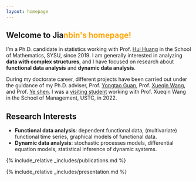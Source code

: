 ```yaml
---
layout: homepage
---
```


## Welcome to Jia<n style="color: orange;">nbin's homepage!

I’m a Ph.D. candidate in statistics working with Prof. [Hui Huang](https://math.sysu.edu.cn/teacher/485) in the School of Mathematics, SYSU, since 2019. I am generally interested in analyzing **data with complex structures**, and I have focused on research about **functional data analysis** and **dynamic data analysis**.

During my doctorate career, different projects have been carried out under the guidance of my Ph.D. adviser, Prof. [Yongtao Guan](https://people.miami.edu/profile/yguan@miami.edu),  Prof. [Xueqin Wang](https://bs.ustc.edu.cn/english/profile.php?id=650), and Prof. [Ye shen](https://publichealth.uga.edu/faculty-member/ye-shen/). I was a [visiting student](https://statlab905.github.io/author/jianbin-tan/) working with Prof. Xueqin Wang in the School of Management, USTC, in 2022.

## Research Interests

- **Functional data analysis**: dependent functional data, (multivariate) functional time series, graphical models of functional data.
- **Dynamic data analysis**: stochastic processes models, differential equation models, statistical inference of dynamic systems.


{% include_relative _includes/publications.md %}

{% include_relative _includes/presentation.md %}  
